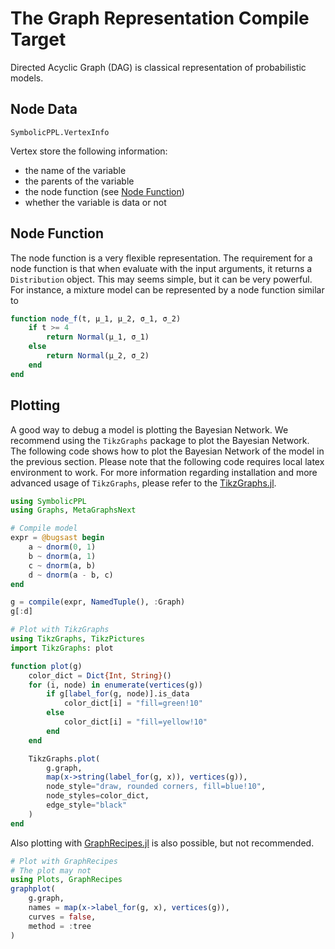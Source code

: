# The Graph Representation Compile Target

Directed Acyclic Graph (DAG) is classical representation of probabilistic models. 

## Node Data
```@docs
SymbolicPPL.VertexInfo
```
Vertex store the following information:
- the name of the variable
- the parents of the variable
- the node function (see [Node Function](#node-function))
- whether the variable is data or not

## Node Function
The node function is a very flexible representation. 
The requirement for a node function is that when evaluate with the input arguments, it returns a `Distribution` object.
This may seems simple, but it can be very powerful.
For instance, a mixture model can be represented by a node function similar to
```julia
function node_f(t, μ_1, μ_2, σ_1, σ_2)
    if t >= 4
        return Normal(μ_1, σ_1)
    else
        return Normal(μ_2, σ_2)
    end
end
```

## Plotting
A good way to debug a model is plotting the Bayesian Network. 
We recommend using the `TikzGraphs` package to plot the Bayesian Network. 
The following code shows how to plot the Bayesian Network of the model in the previous section. 
Please note that the following code requires local latex environment to work. 
For more information regarding installation and more advanced usage of `TikzGraphs`, please refer to the [TikzGraphs.jl](https://github.com/JuliaTeX/TikzGraphs.jl).

```julia
using SymbolicPPL
using Graphs, MetaGraphsNext

# Compile model
expr = @bugsast begin
    a ~ dnorm(0, 1)
    b ~ dnorm(a, 1)
    c ~ dnorm(a, b)
    d ~ dnorm(a - b, c)
end

g = compile(expr, NamedTuple(), :Graph)
g[:d]

# Plot with TikzGraphs
using TikzGraphs, TikzPictures
import TikzGraphs: plot

function plot(g)
    color_dict = Dict{Int, String}()
    for (i, node) in enumerate(vertices(g))
        if g[label_for(g, node)].is_data
            color_dict[i] = "fill=green!10"
        else
            color_dict[i] = "fill=yellow!10"
        end
    end

    TikzGraphs.plot(
        g.graph, 
        map(x->string(label_for(g, x)), vertices(g)), 
        node_style="draw, rounded corners, fill=blue!10", 
        node_styles=color_dict,
        edge_style="black"
    )
end
```

Also plotting with [GraphRecipes.jl](https://github.com/JuliaPlots/GraphRecipes.jl) is also possible, but not recommended.
```julia
# Plot with GraphRecipes
# The plot may not
using Plots, GraphRecipes
graphplot(
    g.graph,
    names = map(x->label_for(g, x), vertices(g)),
    curves = false,
    method = :tree
)
```

